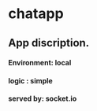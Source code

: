 # chatapp

## App discription.

#### Environment: local
#### logic : simple
#### served by: socket.io
